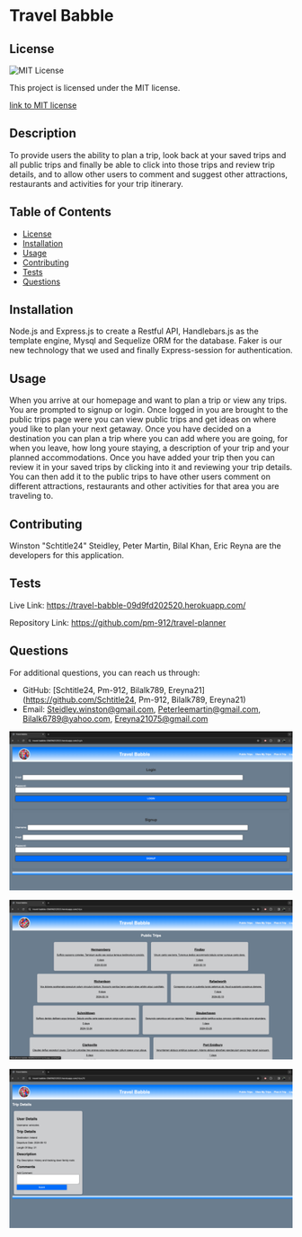 
# Travel Babble

## License
  <img src="https://img.shields.io/badge/license-MIT-blue" alt="MIT License" />

  This project is licensed under the MIT license.
  
<a href= "https://choosealicense.com/licenses/mit/">link to MIT license</a>

## Description
To provide users the ability to plan a trip, look back at your saved trips and all public trips and finally be able to click into those trips and review trip details, and to allow other users to comment and suggest other attractions, restaurants and activities for your trip itinerary.

## Table of Contents
- [License](#license)
- [Installation](#installation)
- [Usage](#usage)
- [Contributing](#contributing)
- [Tests](#tests)
- [Questions](#questions)

## Installation
Node.js and Express.js to create a Restful API, Handlebars.js as the template engine, Mysql and Sequelize ORM for the database. Faker is our new technology that we used and finally Express-session for authentication.

## Usage
When you arrive at our homepage and want to plan a trip or view any trips. You are prompted to signup or login. Once logged in you are brought to the public trips page were you can view public trips and get ideas on where youd like to plan your next getaway. Once you have decided on a destination you can plan a trip where you can add where you are going, for when you leave, how long youre staying, a description of your trip and your planned accommodations. Once you have added your trip then you can review it in your saved trips by clicking into it and reviewing your trip details. You can then add it to the public trips to have other users comment on different attractions, restaurants and other activities for that area you are traveling to.

## Contributing
Winston "Schtitle24" Steidley, Peter Martin, Bilal Khan, Eric Reyna are the developers for this application.

## Tests
Live Link:
https://travel-babble-09d9fd202520.herokuapp.com/

Repository Link:
https://github.com/pm-912/travel-planner


## Questions
For additional questions, you can reach us through:
- GitHub: [Schtitle24, Pm-912, Bilalk789, Ereyna21](https://github.com/Schtitle24, Pm-912, Bilalk789, Ereyna21)
- Email: Steidley.winston@gmail.com, Peterleemartin@gmail.com, Bilalk6789@yahoo.com, Ereyna21075@gmail.com


![login](image.png)

![Publicpage](image-1.png)

![tripdetails](image-2.png)